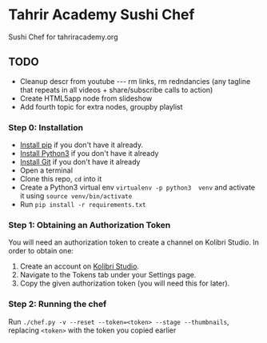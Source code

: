 # Tahrir Academy Sushi Chef

Sushi Chef for tahriracademy.org


## TODO

  - Cleanup descr from youtube --- rm links, rm redndancies
    (any tagline that repeats in all videos + share/subscribe calls to action)
  - Create HTML5app node from slideshow
  - Add fourth topic for extra nodes, groupby playlist



### Step 0: Installation

* [Install pip](https://pypi.python.org/pypi/pip) if you don't have it already.
* [Install Python3](https://www.python.org/downloads) if you don't have it already
* [Install Git](https://git-scm.com/book/en/v2/Getting-Started-Installing-Git) if you don't have it already
* Open a terminal
* Clone this repo, `cd` into it
* Create a Python3 virtual env `virtualenv -p python3  venv`
  and activate it using `source venv/bin/activate`
* Run `pip install -r requirements.txt`

### Step 1: Obtaining an Authorization Token ###
You will need an authorization token to create a channel on Kolibri Studio. In order to obtain one:

1. Create an account on [Kolibri Studio](https://contentworkshop.learningequality.org/).
2. Navigate to the Tokens tab under your Settings page.
3. Copy the given authorization token (you will need this for later).

### Step 2: Running the chef ###
Run `./chef.py -v --reset --token=<token> --stage --thumbnails`, replacing `<token>` with the token you copied earlier




